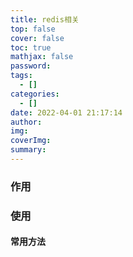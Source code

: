 ```yaml
---
title: redis相关
top: false
cover: false
toc: true
mathjax: false
password: 
tags:
  - []
categories:
  - []
date: 2022-04-01 21:17:14
author:
img:
coverImg:
summary:
---
```


### 作用

### 使用

#### 常用方法